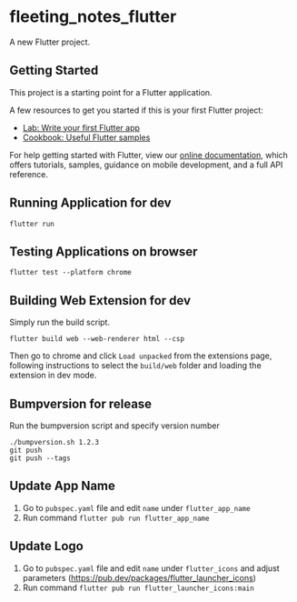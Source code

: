 # fleeting_notes_flutter

A new Flutter project.

## Getting Started

This project is a starting point for a Flutter application.

A few resources to get you started if this is your first Flutter project:

- [Lab: Write your first Flutter app](https://flutter.dev/docs/get-started/codelab)
- [Cookbook: Useful Flutter samples](https://flutter.dev/docs/cookbook)

For help getting started with Flutter, view our
[online documentation](https://flutter.dev/docs), which offers tutorials,
samples, guidance on mobile development, and a full API reference.

## Running Application for dev
```
flutter run
```

## Testing Applications on browser
```
flutter test --platform chrome
```

## Building Web Extension for dev

Simply run the build script.
```
flutter build web --web-renderer html --csp 
```
Then go to chrome and click `Load unpacked` from the extensions page, following instructions to select the `build/web` folder and loading the extension in dev mode.

## Bumpversion for release
Run the bumpversion script and specify version number
```
./bumpversion.sh 1.2.3
git push
git push --tags
```

## Update App Name
1. Go to `pubspec.yaml` file and edit `name` under `flutter_app_name`
2. Run command `flutter pub run flutter_app_name`

## Update Logo
1. Go to `pubspec.yaml` file and edit `name` under `flutter_icons` and adjust parameters (https://pub.dev/packages/flutter_launcher_icons)
2. Run command `flutter pub run flutter_launcher_icons:main`
